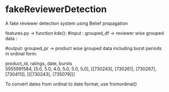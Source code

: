 # fakeReviewerDetection
A fake reviewer detection system using Belief propagation


features.py -> function kde():
  #input : grouped_df -> reviewer wise grouped data :

  #output: grouped_pr -> product wise grouped data including burst periods in ordinal form:
  
  product_id, ratings, date, bursts                    
  5555991584, [5.0, 5.0, 4.0, 5.0, 5.0, 5.0], [[730243], [730261], [730267], [730411]], [[[730243], [735079]]] 



To convert dates from ordinal to date format, use fromordinal() 
  
